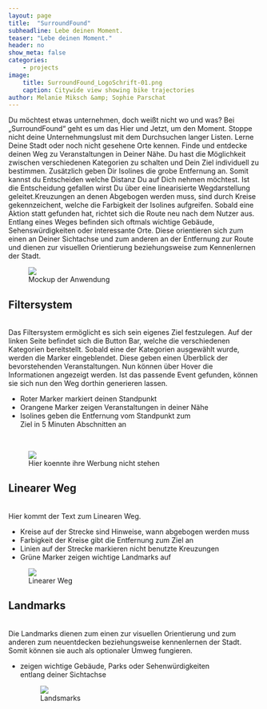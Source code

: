 ```yaml
---
layout: page
title:  "SurroundFound"
subheadline: Lebe deinen Moment.
teaser: "Lebe deinen Moment."
header: no
show_meta: false
categories:
    - projects
image:
    title: SurroundFound_LogoSchrift-01.png
    caption: Citywide view showing bike trajectories
author: Melanie Miksch &amp; Sophie Parschat
---
```


Du möchtest etwas unternehmen, doch weißt nicht wo und was? Bei „SurroundFound“ geht es um das Hier und Jetzt, um den Moment. Stoppe nicht deine Unternehmungslust mit dem Durchsuchen langer Listen. Lerne Deine Stadt oder noch nicht gesehene Orte kennen. Finde und entdecke deinen Weg zu Veranstaltungen in Deiner Nähe. Du hast die Möglichkeit zwischen verschiedenen Kategorien zu schalten und Dein Ziel individuell zu bestimmen. Zusätzlich geben Dir Isolines die grobe Entfernung an. Somit kannst du Entscheiden welche Distanz Du auf Dich nehmen möchtest. Ist die Entscheidung gefallen wirst Du über eine linearisierte Wegdarstellung geleitet.Kreuzungen an denen Abgebogen werden muss, sind durch Kreise gekennzeichent, welche die Farbigkeit der Isolines aufgreifen. Sobald eine Aktion statt gefunden hat, richtet sich die Route neu nach dem Nutzer aus. Entlang eines Weges befinden sich oftmals wichtige Gebäude, Sehenswürdigkeiten oder interessante Orte. Diese orientieren sich zum einen an Deiner Sichtachse und zum anderen an der Entfernung zur Route und dienen zur visuellen Orientierung beziehungsweise zum
Kennenlernen der Stadt.
<br />
<figure>
  <img src="{{ site.urlimg }}/SurroundFound_Mockup-01.png" />
  <figcaption >Mockup der Anwendung</figcaption>
</figure>

## Filtersystem
<br />
Das Filtersystem ermöglicht es sich sein eigenes Ziel festzulegen. Auf der linken Seite befindet sich die Button Bar, welche die verschiedenen Kategorien bereitstellt. Sobald eine der Kategorien ausgewählt wurde, werden die Marker eingeblendet. Diese geben einen Überblick der bevorstehenden Veranstaltungen. Nun können über Hover die Informationen angezeigt werden. Ist das passende Event gefunden, können sie sich nun den Weg dorthin generieren lassen.


* Roter Marker markiert deinen Standpunkt
* Orangene Marker zeigen Veranstaltungen in deiner Nähe
* Isolines geben die Entfernung vom Standpunkt zum <br />
  Ziel in 5 Minuten Abschnitten an
<br />
<figure>
  <img src="{{ site.urlimg }}/cf-view2-london-draft.jpg" />
  <figcaption >Hier koennte ihre Werbung nicht stehen</figcaption>
</figure>


## Linearer Weg
<br />
Hier kommt der Text zum Linearen Weg.


* Kreise auf der Strecke sind Hinweise, wann abgebogen werden muss
* Farbigkeit der Kreise gibt die Entfernung zum Ziel an
* Linien auf der Strecke markieren nicht benutzte Kreuzungen
* Grüne Marker zeigen wichtige Landmarks auf

<figure>
  <img src="{{ site.urlimg }}/cf-view2-london-draft.jpg" />
  <figcaption >Linearer Weg</figcaption>
</figure>


## Landmarks
<br />
Die Landmarks dienen zum einen zur visuellen Orientierung und zum anderen zum
neuentdecken beziehungsweise kennenlernen der Stadt. Somit können sie auch als
optionaler Umweg fungieren.


* zeigen wichtige Gebäude, Parks oder Sehenwürdigkeiten <br />
  entlang deiner Sichtachse

  <figure>
    <img src="{{ site.urlimg }}/cf-view2-london-draft.jpg" />
    <figcaption >Landsmarks</figcaption>
  </figure>
